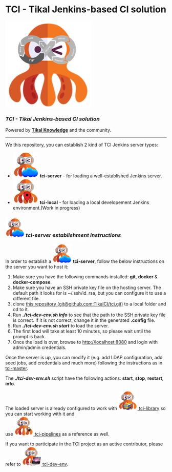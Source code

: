 # TCI - Tikal Jenkins-based CI solution

![tci](src/resources/images/tci.png)

### ***TCI - Tikal Jenkins-based CI solution***
Powered by **[Tikal Knowledge](http://www.tikalk.com)** and the community.
<hr/>

We this repository, you can establish 2 kind of TCI Jenkins server types:
* <img src="./src/resources/images/tci-server.png" width="80" height="80"> **tci-server** - for loading a well-established Jenkins server.
* <img src="./src/resources/images/tci-local.png" width="80" height="80"> **tci-local** - for loading a local developement Jenkins environment.(Work in progress)

### ***<img src="./src/resources/images/tci-server.png" width="60" height="60"> tci-server establishment instructions***

In order to establish a <img src="./src/resources/images/tci-server.png" width="60" height="60"> **tci-server**, follow the below instructions on the server you want to host it:

1. Make sure you have the following commands installed: **git**, **docker** & **docker-compose**.
1. Make sure you have an SSH private key file on the hosting server. The default path it looks for is ~/.ssh/id_rsa, but you can configure it to use a different file.
1. clone [this repository (git@github.com:TikalCI/tci.git)](git@github.com:TikalCI/tci.git) to a local folder and cd to it.
1. Run _**./tci-dev-env.sh info**_ to see that the path to the SSH private key file is correct. If it is not correct, change it in the generated **.config** file.
1. Run _**./tci-dev-env.sh start**_ to load the server. 
1. The first load will take at least 10 minutes, so please wait until the prompt is back.
1. Once the load is over, browse to [http://localhost:8080](http://localhost:8080) and login with admin/admin credentials.

Once the server is up, you can modify it (e.g. add LDAP configuration, add seed jobs, add credentials and much more) following the instructions as in [tci-master](https://github.com/TikalCI/tci-master).

The _**./tci-dev-env.sh**_ script have the following actions: **start**, **stop**, **restart**, **info**.

The loaded server is already configured to work with [<img src="./src/resources/images/tci-library.png" width="60" height="60"> tci-library](https://github.com/TikalCI/tci-library) so you can start working with it and<br/>use [<img src="./src/resources/images/tci-pipelines.png" width="60" height="60"> tci-pipelines](https://github.com/TikalCI/tci-pipelines) as a reference as well.

If you want to participate in the TCI project as an active contributor, please refer to [<img src="./src/resources/images/tci-dev.png" width="60" height="60"> tci-dev-env](https://github.com/TikalCI/tci-dev-env).


